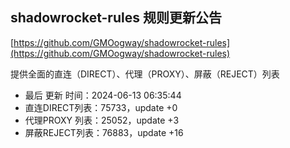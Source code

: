 ## shadowrocket-rules 规则更新公告

[https://github.com/GMOogway/shadowrocket-rules](https://github.com/GMOogway/shadowrocket-rules)

提供全面的直连（DIRECT）、代理（PROXY）、屏蔽（REJECT）列表
- 最后 更新 时间：2024-06-13 06:35:44
- 直连DIRECT列表：75733，update +0
- 代理PROXY 列表：25052，update +3
- 屏蔽REJECT列表：76883，update +16